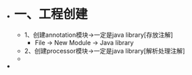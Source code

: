 - # 一、工程创建
	- 1、创建annotation模块->一定是java library[存放注解]
		- File -> New Module -> Java library
	- 2、创建processor模块->一定是java library[解析处理注解]
	-
-